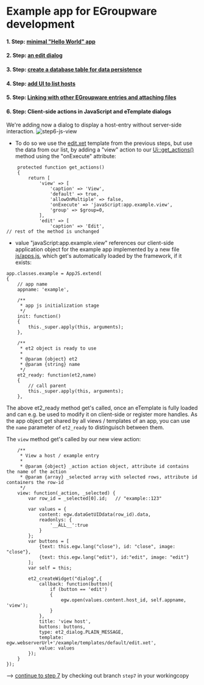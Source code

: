 # Example app for EGroupware development

#### 1. Step: [minimal "Hello World" app](https://github.com/EGroupware/example/tree/step1)
#### 2. Step: [an edit dialog](https://github.com/EGroupware/example/tree/step2)
#### 3. Step: [create a database table for data persistence](https://github.com/EGroupware/example/tree/step3)
#### 4. Step: [add UI to list hosts](https://github.com/EGroupware/example/tree/step4)
#### 5. Step: [Linking with other EGroupware entries and attaching files](https://github.com/EGroupware/example/tree/step5)
#### 6. Step: Client-side actions in JavaScript and eTemplate dialogs
We're adding now a dialog to display a host-entry without server-side interaction.
![step6-js-view](https://user-images.githubusercontent.com/972180/68548645-82845880-03ef-11ea-9fc5-3a4c6ea434a8.png)

* To do so we use the [edit.xet](https://github.com/EGroupware/example/tree/step6/templates/default/edit.xet) template from the previous steps, but use the data from our list, by adding a "view" action to our [Ui::get_actions()](https://github.com/EGroupware/example/tree/step6/src/Ui.php#L174) method using the "onExecute" attribute:
```
	protected function get_actions()
	{
		return [
			'view' => [
				'caption' => 'View',
				'default' => true,
				'allowOnMultiple' => false,
				'onExecute' => 'javaScript:app.example.view',
				'group' => $group=0,
			],
			'edit' => [
				'caption' => 'Edit',
// rest of the method is unchanged
```

* value "javaScript:app.example.view" references our client-side application object for the example app implemented by a new file [js/apps.js](https://github.com/EGroupware/example/tree/step6/js/app.js), which get's automatically loaded by the framework, if it exists:
```
app.classes.example = AppJS.extend(
{
	// app name
	appname: 'example',

	/**
	 * app js initialization stage
	 */
	init: function()
	{
		this._super.apply(this, arguments);
	},

	/**
	 * et2 object is ready to use
	 *
	 * @param {object} et2
	 * @param {string} name
	 */
	et2_ready: function(et2,name)
	{
		// call parent
		this._super.apply(this, arguments);
	},

```
The above et2_ready method get's called, once an eTemplate is fully loaded and can e.g. be used to modify it on client-side or register more handles. As the app object get shared by all views / templates of an app, you can use the ```name``` parameter of ```et2_ready``` to distinguisch between them.

The ```view``` method get's called by our new view action:
```
	/**
	 * View a host / example entry
	 *
	 * @param {object} _action action object, attribute id contains the name of the action
	 * @param {array} _selected array with selected rows, attribute id containers the row-id
	 */
	view: function(_action, _selected) {
		var row_id = _selected[0].id;	// "example::123"

		var values = {
			content: egw.dataGetUIDdata(row_id).data,
			readonlys: {
				'__ALL__':true
			}
		};
		var buttons = [
			{text: this.egw.lang("close"), id: "close", image: "close"},
			{text: this.egw.lang("edit"), id:"edit", image: "edit"}
		];
		var self = this;

		et2_createWidget("dialog",{
			callback: function(button){
				if (button == 'edit')
				{
					egw.open(values.content.host_id, self.appname, 'view');
				}
			},
			title: 'view host',
			buttons: buttons,
			type: et2_dialog.PLAIN_MESSAGE,
			template: egw.webserverUrl+'/example/templates/default/edit.xet',
			value: values
		});
	}
});
```

--> [continue to step 7](https://github.com/EGroupware/example/tree/step7) by checking out branch ```step7``` in your workingcopy
